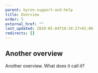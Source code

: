 ```yaml
---
parent: byron-support-and-help
title: Overview
order: 5
external_href: ""
last_updated: 2020-05-04T10:34:27+01:00
redirects: []
---
```

## Another overview

Another overview. What does it call it?